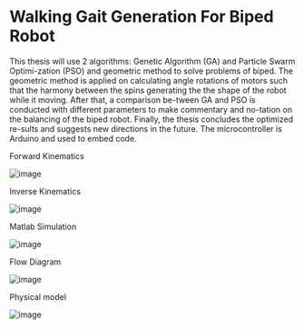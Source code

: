 # Walking Gait Generation For Biped Robot
This thesis will use 2 algorithms: Genetic Algorithm (GA) and Particle Swarm Optimi-zation (PSO) and geometric method to solve problems of biped. The geometric method is applied on calculating angle rotations of motors such that the harmony between the spins generating the the shape of the robot while it moving. After that, a comparison be-tween GA and PSO is conducted with different parameters to make commentary and no-tation on the balancing of the biped robot. Finally, the thesis concludes the optimized re-sults and suggests new directions in the future. The microcontroller is Arduino and used to embed code. 

Forward Kinematics

![image](https://user-images.githubusercontent.com/62774638/156405160-f41d2009-d686-49a2-9c01-f944650dd10b.png)

Inverse Kinematics

![image](https://user-images.githubusercontent.com/62774638/156405319-c102c456-3ecc-45dc-8ded-7296696242a2.png)

Matlab Simulation 

![image](https://user-images.githubusercontent.com/62774638/156405512-3b7c8620-88cd-4648-a4ac-359e960706f7.png)

Flow Diagram

![image](https://user-images.githubusercontent.com/62774638/156405844-c8769db9-ecd8-452f-9cf9-a61d4fb6398e.png)

Physical model

![image](https://user-images.githubusercontent.com/62774638/156406002-7ede0776-491d-43f0-a0dc-8aebf39f19e8.png)

